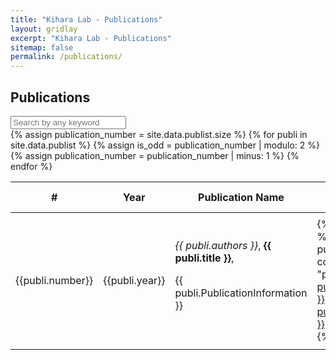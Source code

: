 ```yaml
---
title: "Kihara Lab - Publications"
layout: gridlay
excerpt: "Kihara Lab - Publications"
sitemap: false
permalink: /publications/
---
```


Publications
------------
  <div class="input-group">
  <input id="search_table" onkeyup="filterTable()" type="search" class="form-control" placeholder="Search by any keyword" />
  </div>
  <div class="table-responsive">
  <table id="publication_table" class="table table-striped table-hover">
      <thead class="thead-light">
          <tr>
              <th scope="col">#</th>
              <th scope="col">Year</th>
              <th style="width: 10% !important" scope="col">Publication Name</th>
              <th scope="col"></th>
              <th scope="col"></th>
              <th scope="col">Relevant Links</th>
          </tr>
      </thead>
      <tbody>
          {% assign publication_number = site.data.publist.size %}
          {% for publi in site.data.publist %}
              {% assign is_odd = publication_number | modulo: 2 %}
              <tr>
                  <td class="col">
                      {{publi.number}}
                  </td>
                  <td class="col">
                      {{publi.year}}
                  </td>
                  <td class="col-xs-5">
                      <em>{{ publi.authors }}</em>, <b>{{ publi.title }}</b>, <p>{{ publi.PublicationInformation }}</p>
                  </td>
                  <td class="col">
                  {% if publi.link %}
                      {% if publi.link.url contains "paper/" %}
                        <a class="btn btn-primary" href="{{ site.url }}{{ site.baseurl }}/{{ publi.link.url }}">{{ publi.link.display }}</a>
                      {% else %}
                        <a class="btn btn-primary" href="{{ publi.link.url }}">{{ publi.link.display }}</a>
                      {% endif %}
                  {% endif %}
                  </td>
                  <td class="col">
                  {% if publi.abstract %}
                    <a class="btn btn-primary" href="{{ publi.abstract.url }}">{{ publi.abstract.display }}</a>
                  {% endif %}
                  </td>
                  <td class="col">
                  <ul>
                    {% for link in publi.links %}
                      <li><a href="{{ link.url }}">{{ link.display }}</a> </li>
                    {% endfor %}
                  </ul>
                  </td>
              </tr>
              {% assign publication_number = publication_number | minus: 1 %}
          {% endfor %}
      </tbody>
  </table>
  </div>

<script>
function filterTable() {
  var input, filter, table, tr, td, i, txtValue;
  input = document.getElementById("search_table");
  filter = input.value.toUpperCase();
  table = document.getElementById("publication_table");
  tr = table.getElementsByTagName("tr");
  for (i = 0; i < tr.length; i++) {
    td = tr[i].getElementsByTagName("td")[1];
    if (td) {
      txtValue = td.textContent || td.innerText;
      if (txtValue.toUpperCase().indexOf(filter) > -1) {
        tr[i].style.display = "";
      } else {
        tr[i].style.display = "none";
      }
    } 
    td = tr[i].getElementsByTagName("td")[2];
    if (td) {
      txtValue = td.textContent || td.innerText;
      if (txtValue.toUpperCase().indexOf(filter) > -1) {
        tr[i].style.display = "";
      } else {
        tr[i].style.display = "none";
      }
    }           
  }
}
</script>